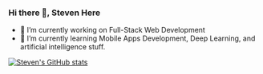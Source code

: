 ### Hi there 👋, Steven Here

- 🔭 I’m currently working on Full-Stack Web Development
- 🌱 I’m currently learning Mobile Apps Development, Deep Learning, and artificial intelligence stuff.

[![Steven's GitHub stats](https://steven-github-readme-stats.vercel.app/api?username=stevenwj12)](https://github.com/anuraghazra/github-readme-stats)


<!--
**stevenwj12/stevenwj12** is a ✨ _special_ ✨ repository because its `README.md` (this file) appears on your GitHub profile.

Here are some ideas to get you started:

- 🔭 I’m currently working on ...
- 🌱 I’m currently learning ...
- 👯 I’m looking to collaborate on ...
- 🤔 I’m looking for help with ...
- 💬 Ask me about ...
- 📫 How to reach me: ...
- 😄 Pronouns: ...
- ⚡ Fun fact: ...
-->
